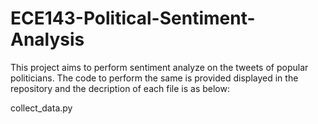 # ECE143-Political-Sentiment-Analysis
This project aims to perform sentiment analyze on the tweets of popular politicians. The code to perform the same is provided displayed in the repository and the decription of each file is as below:

collect_data.py
